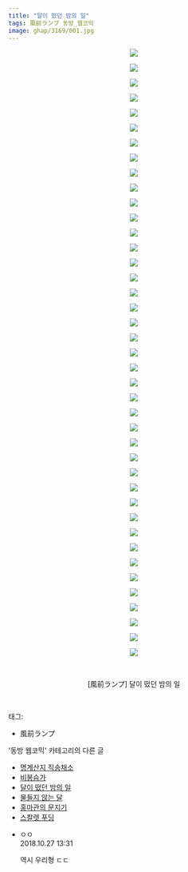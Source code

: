 ```yaml
---
title: "달이 떴던 밤의 일"
tags: 風前ランプ 동방_웹코믹
image: ghap/3169/001.jpg
---
```

<div class="article">
<p style="text-align: center; clear: none; float: none;"><img src="{{ site.nasurl }}/ghap/3169/001.jpg"/></p>
<p style="text-align: center; clear: none; float: none;"><img src="{{ site.nasurl }}/ghap/3169/002.jpg"/></p>
<p style="text-align: center; clear: none; float: none;"><img src="{{ site.nasurl }}/ghap/3169/003.jpg"/></p>
<p style="text-align: center; clear: none; float: none;"><img src="{{ site.nasurl }}/ghap/3169/004.jpg"/></p>
<p style="text-align: center; clear: none; float: none;"><img src="{{ site.nasurl }}/ghap/3169/005.jpg"/></p>
<p style="text-align: center; clear: none; float: none;"><img src="{{ site.nasurl }}/ghap/3169/006.jpg"/></p>
<p style="text-align: center; clear: none; float: none;"><img src="{{ site.nasurl }}/ghap/3169/007.jpg"/></p>
<p style="text-align: center; clear: none; float: none;"><img src="{{ site.nasurl }}/ghap/3169/008.jpg"/></p>
<p style="text-align: center; clear: none; float: none;"><img src="{{ site.nasurl }}/ghap/3169/009.jpg"/></p>
<p style="text-align: center; clear: none; float: none;"><img src="{{ site.nasurl }}/ghap/3169/010.jpg"/></p>
<p style="text-align: center; clear: none; float: none;"><img src="{{ site.nasurl }}/ghap/3169/011.jpg"/></p>
<p style="text-align: center; clear: none; float: none;"><img src="{{ site.nasurl }}/ghap/3169/012.jpg"/></p>
<p style="text-align: center; clear: none; float: none;"><img src="{{ site.nasurl }}/ghap/3169/013.jpg"/></p>
<p style="text-align: center; clear: none; float: none;"><img src="{{ site.nasurl }}/ghap/3169/014.jpg"/></p>
<p style="text-align: center; clear: none; float: none;"><img src="{{ site.nasurl }}/ghap/3169/015.jpg"/></p>
<p style="text-align: center; clear: none; float: none;"><img src="{{ site.nasurl }}/ghap/3169/016.jpg"/></p>
<p style="text-align: center; clear: none; float: none;"><img src="{{ site.nasurl }}/ghap/3169/017.jpg"/></p>
<p style="text-align: center; clear: none; float: none;"><img src="{{ site.nasurl }}/ghap/3169/018.jpg"/></p>
<p style="text-align: center; clear: none; float: none;"><img src="{{ site.nasurl }}/ghap/3169/019.jpg"/></p>
<p style="text-align: center; clear: none; float: none;"><img src="{{ site.nasurl }}/ghap/3169/020.jpg"/></p>
<p style="text-align: center; clear: none; float: none;"><img src="{{ site.nasurl }}/ghap/3169/021.jpg"/></p>
<p style="text-align: center; clear: none; float: none;"><img src="{{ site.nasurl }}/ghap/3169/022.jpg"/></p>
<p style="text-align: center; clear: none; float: none;"><img src="{{ site.nasurl }}/ghap/3169/023.jpg"/></p>
<p style="text-align: center; clear: none; float: none;"><img src="{{ site.nasurl }}/ghap/3169/024.jpg"/></p>
<p style="text-align: center; clear: none; float: none;"><img src="{{ site.nasurl }}/ghap/3169/025.jpg"/></p>
<p style="text-align: center; clear: none; float: none;"><img src="{{ site.nasurl }}/ghap/3169/026.jpg"/></p>
<p style="text-align: center; clear: none; float: none;"><img src="{{ site.nasurl }}/ghap/3169/027.jpg"/></p>
<p style="text-align: center; clear: none; float: none;"><img src="{{ site.nasurl }}/ghap/3169/028.jpg"/></p>
<p style="text-align: center; clear: none; float: none;"><img src="{{ site.nasurl }}/ghap/3169/029.jpg"/></p>
<p style="text-align: center; clear: none; float: none;"><img src="{{ site.nasurl }}/ghap/3169/030.jpg"/></p>
<p style="text-align: center; clear: none; float: none;"><img src="{{ site.nasurl }}/ghap/3169/031.jpg"/></p>
<p style="text-align: center; clear: none; float: none;"><img src="{{ site.nasurl }}/ghap/3169/032.jpg"/></p>
<p style="text-align: center; clear: none; float: none;"><img src="{{ site.nasurl }}/ghap/3169/033.jpg"/></p>
<p style="text-align: center; clear: none; float: none;"><img src="{{ site.nasurl }}/ghap/3169/034.jpg"/></p>
<p style="text-align: center; clear: none; float: none;"><img src="{{ site.nasurl }}/ghap/3169/035.jpg"/></p>
<p style="text-align: center; clear: none; float: none;"><img src="{{ site.nasurl }}/ghap/3169/036.jpg"/></p>
<p style="text-align: center; clear: none; float: none;"><img src="{{ site.nasurl }}/ghap/3169/037.jpg"/></p>
<p style="text-align: center; clear: none; float: none;"><img src="{{ site.nasurl }}/ghap/3169/038.jpg"/></p>
<p style="text-align: center; clear: none; float: none;"><img src="{{ site.nasurl }}/ghap/3169/039.jpg"/></p>
<p style="text-align: center; clear: none; float: none;"><img src="{{ site.nasurl }}/ghap/3169/040.jpg"/></p>
<p style="text-align: center; clear: none; float: none;"><img src="{{ site.nasurl }}/ghap/3169/041.jpg"/></p>
<p style="text-align: center; clear: none; float: none;"><br/></p>
<p style="text-align: center; clear: none; float: none;">[風前ランプ] 달이 떴던 밤의 일</p>
<p><br/></p>
</div><div class="tagTrail">
<p>태그: </p>
<ul>
<li>風前ランプ</li>
</ul>
</div><div class="another">
<p>'동방 웹코믹' 카테고리의 다른 글</p>
<ul>
<li><a href="/2017-05-17-ghap_3256">명계산지 직송채소</a></li>
<li><a href="/2017-05-15-ghap_3243">비봉슴가</a></li>
<li><a href="/2017-03-13-ghap_3169">달이 떴던 밤의 일</a></li>
<li><a href="/2017-03-13-ghap_3168">물들지 않는 달</a></li>
<li><a href="/2017-03-13-ghap_3163">홍마관의 문지기</a></li>
<li><a href="/2017-02-04-ghap_3141">스칼렛 푸딩</a></li>
</ul>
</div><div class="cb_module cb_fluid">
<div class="cb_wrt cb_profile">
<div class="comment">
<ul>
<li class="cb_thumb_off" id="comment15363443">
<div class="cb_comment_area">
<div class="cb_info_area">
<div class="cb_section">
<span class="cb_nick_name">ㅇㅇ</span>
</div>
<div class="cb_section">
<span class="cb_date">2018.10.27 13:31 </span>
</div>
</div>
<div class="cb_dsc_comment">
<p class="cb_dsc">
											역시 우리형 ㄷㄷ
										</p>
</div>
</div></li>
</ul>
</div>
</div><!-- commentList close -->
</div>